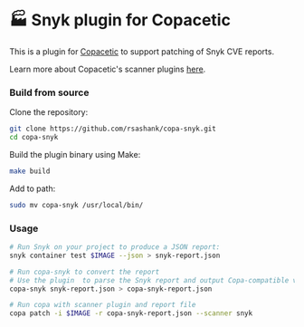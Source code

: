 # 🏭 Snyk plugin for Copacetic

This is a plugin for [Copacetic](https://github.com/project-copacetic/copacetic) to support patching of Snyk CVE reports.

Learn more about Copacetic's scanner plugins [here](https://project-copacetic.github.io/copacetic/website/next/scanner-plugins).

### Build from source

Clone the repository:
```bash
git clone https://github.com/rsashank/copa-snyk.git
cd copa-snyk
```

Build the plugin binary using Make:
```bash
make build
```

Add to path:
```bash
sudo mv copa-snyk /usr/local/bin/
```

### Usage

```bash
# Run Snyk on your project to produce a JSON report:
snyk container test $IMAGE --json > snyk-report.json

# Run copa-snyk to convert the report
# Use the plugin  to parse the Snyk report and output Copa-compatible vulnerability data:
copa-snyk snyk-report.json > copa-snyk-report.json

# Run copa with scanner plugin and report file
copa patch -i $IMAGE -r copa-snyk-report.json --scanner snyk
```
